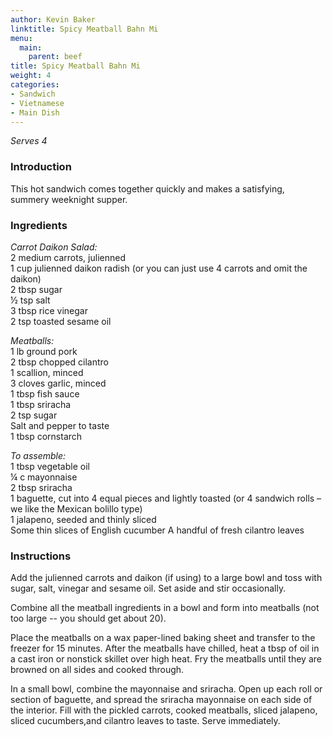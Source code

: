 ```yaml
---
author: Kevin Baker
linktitle: Spicy Meatball Bahn Mi
menu:
  main:
    parent: beef
title: Spicy Meatball Bahn Mi
weight: 4
categories:
- Sandwich
- Vietnamese
- Main Dish
---
```

*Serves 4*

### Introduction

This hot sandwich comes together quickly and makes a satisfying, summery weeknight supper.

### Ingredients

<div class="ingredient-list">

*Carrot Daikon Salad:*  
2 medium carrots, julienned  
1 cup julienned daikon radish (or you can just use 4 carrots and omit the daikon)  
2 tbsp sugar  
½ tsp salt  
3 tbsp rice vinegar  
2 tsp toasted sesame oil  
  
*Meatballs:*  
1 lb ground pork  
2 tbsp chopped cilantro  
1 scallion, minced  
3 cloves garlic, minced  
1 tbsp fish sauce  
1 tbsp sriracha  
2 tsp sugar  
Salt and pepper to taste  
1 tbsp cornstarch  
  
*To assemble:*  
1 tbsp vegetable oil  
¼ c mayonnaise  
2 tbsp sriracha  
1 baguette, cut into 4 equal pieces and lightly toasted (or 4 sandwich rolls – we like the Mexican bolillo type)  
1 jalapeno, seeded and thinly sliced  
Some thin slices of English cucumber
A handful of fresh cilantro leaves  

</div>

### Instructions

Add the julienned carrots and daikon (if using) to a large bowl and toss with sugar, salt, vinegar and sesame oil. Set aside and stir occasionally.

Combine all the meatball ingredients in a bowl and form into meatballs (not too large -- you should get about 20). 

Place the meatballs on a wax paper-lined baking sheet and transfer to the freezer for 15 minutes. After the meatballs have chilled, heat a tbsp of oil in a cast iron or nonstick skillet over high heat. Fry the meatballs until they are browned on all sides and cooked through.

In a small bowl, combine the mayonnaise and sriracha. Open up each roll or section of baguette, and spread the sriracha mayonnaise on each side of the interior. Fill with the pickled carrots, cooked meatballs, sliced jalapeno, sliced cucumbers,and cilantro leaves to taste. Serve immediately.